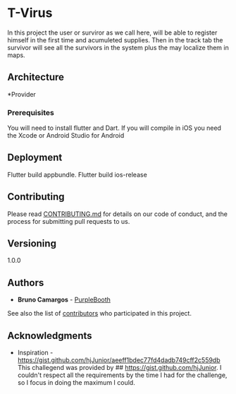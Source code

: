 
# T-Virus

In this project the user or surviror as we call here, will be able to register himself in the first time and acumuleted supplies.
Then in the track tab the survivor will see all the survivors in the system plus the may localize them in maps.

## Architecture
*Provider

### Prerequisites

You will need to install flutter and Dart.
If you will compile in iOS you need the Xcode or Android Studio for Android

## Deployment

Flutter build appbundle.
Flutter build ios-release


## Contributing

Please read [CONTRIBUTING.md](https://gist.github.com/PurpleBooth/b24679402957c63ec426) for details on our code of conduct, and the process for submitting pull requests to us.

## Versioning

1.0.0

## Authors
* **Bruno Camargos**  - [PurpleBooth](https://github.com/Brunorock22)

See also the list of [contributors](https://github.com/your/project/contributors) who participated in this project.

## Acknowledgments
* Inspiration - https://gist.github.com/hjJunior/aeeff1bdec77fd4dadb749cff2c559db
This challegend was provided by ## https://gist.github.com/hjJunior.
I couldn't  respect all the requirements by the time I had for the challenge, so I focus in doing the maximum I could.
